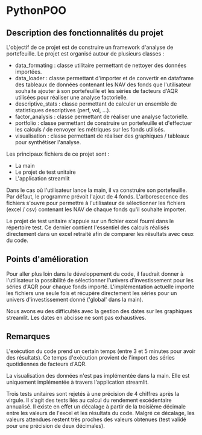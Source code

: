# PythonPOO

## Description des fonctionnalités du projet

L'objectif de ce projet est de construire un framework d'analyse de portefeuille. Le projet est organisé autour de plusieurs classes :
- data_formating : classe utilitaire permettant de nettoyer des données importées.
- data_loader : classe permettant d'importer et de convertir en dataframe des tableaux de données contenant les NAV des fonds que l'utilisateur souhaite ajouter à son portefeuille et les séries de facteurs d'AQR utilisées pour réaliser une analyse factorielle.
- descriptive_stats : classe permettant de calculer un ensemble de statistiques descriptives (perf, vol, ...).
- factor_analysis : classe permettant de réaliser une analyse factorielle.
- portfolio : classe permettant de construire un portefeuille et d'effectuer les calculs / de renvoyer les métriques sur les fonds utilisés.
- visualisation : classe permettant de réaliser des graphiques / tableaux pour synthétiser l'analyse.

Les principaux fichiers de ce projet sont : 
- La main
- Le projet de test unitaire
- L'application streamlit

Dans le cas où l'utilisateur lance la main, il va construire son portefeuille. Par défaut, le programme prévoit l'ajout de 4 fonds. L'arboresecence des fichiers
s'ouvre pour permettre à l'utilisateur de sélectionner les fichiers (excel / csv) contenant les NAV de chaque fonds qu'il souhaite importer. 

Le projet de test unitaire s'appuie sur un fichier excel fourni dans le répertoire test. Ce dernier contient l'essentiel des calculs réalisés directement dans un excel
retraité afin de comparer les résultats avec ceux du code.

## Points d'amélioration

Pour aller plus loin dans le développement du code, il faudrait donner à l'utilisateur la possibilité de sélectionner l'univers d'investissement pour les séries d'AQR pour chaque
fonds importé. L'implémentation actuelle importe les fichiers une seule fois et récupère directement les séries pour un univers d'investissement donné ('global' dans la main). 

Nous avons eu des difficultés avec la gestion des dates sur les graphiques streamlit. Les dates en abcisse ne sont pas exhaustives.

## Remarques

L'exécution du code prend un certain temps (entre 3 et 5 minutes pour avoir des résultats). Ce temps d'exécution provient de l'import des séries quotidiennes de facteurs d'AQR. 

La visualisation des données n'est pas implémentée dans la main. Elle est uniquement implémentée à travers l'application streamlit.

Trois tests unitaires sont rejetés à une précision de 4 chiffres après la virgule. Il s'agit des tests liés au calcul du rendement
excédentaire annualisé. Il existe en effet un décalage à partir de la troisième décimale entre les valeurs de l'excel et les résultats du code. Malgré ce décalage, les valeurs attendues restent très proches des valeurs obtenues (test validé pour une précision de deux décimales).

